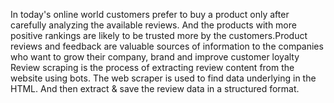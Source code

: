 In today's online world customers prefer to buy a product only after carefully analyzing the available reviews. And the products with more positive rankings are likely to be trusted more by the customers.Product reviews and feedback are valuable sources of information to the companies who want to grow their company, brand and improve customer loyalty
Review scraping is the process of extracting review content from the website using bots. The web scraper is used to find data underlying in the HTML. And then extract & save the review data in a structured format.
